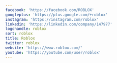```yaml
---
facebook: 'https://facebook.com/ROBLOX'
googleplus: 'https://plus.google.com/+roblox'
instagram: 'https://instagram.com/roblox'
linkedin: 'https://linkedin.com/company/147977'
logohandle: roblox
sort: roblox
title: Roblox
twitter: roblox
website: 'https://www.roblox.com/'
youtube: 'https://youtube.com/user/roblox'
---
```

